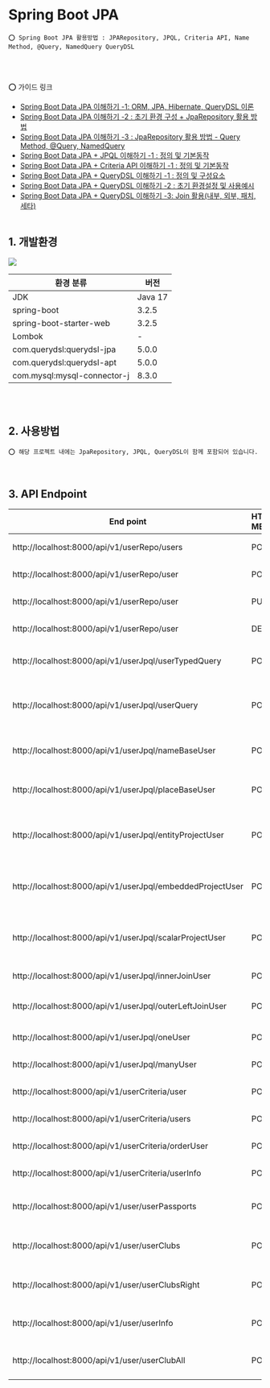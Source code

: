 # Spring Boot JPA

    ⭕️ Spring Boot JPA 활용방법 : JPARepository, JPQL, Criteria API, Name Method, @Query, NamedQuery QueryDSL 

<br/>
<br/>

⭕️ 가이드 링크

* [Spring Boot Data JPA 이해하기 -1: ORM, JPA, Hibernate, QueryDSL 이론](https://adjh54.tistory.com/421)
* [Spring Boot Data JPA 이해하기 -2 : 초기 환경 구성 + JpaRepository 활용 방법](https://adjh54.tistory.com/422)
* [Spring Boot Data JPA 이해하기 -3 : JpaRepository 활용 방법 - Query Method, @Query, NamedQuery](https://adjh54.tistory.com/481)
* [Spring Boot Data JPA + JPQL 이해하기 -1 : 정의 및 기본동작](https://adjh54.tistory.com/479)
* [Spring Boot Data JPA + Criteria API 이해하기 -1 : 정의 및 기본동작](https://adjh54.tistory.com/483)
* [Spring Boot Data JPA + QueryDSL 이해하기 -1 : 정의 및 구성요소](https://adjh54.tistory.com/484)
* [Spring Boot Data JPA + QueryDSL 이해하기 -2 : 초기 환경설정 및 사용예시](https://adjh54.tistory.com/485)
* [Spring Boot Data JPA + QueryDSL 이해하기 -3: Join 활용(내부, 외부, 패치, 세타)](https://adjh54.tistory.com/488)
  <br/>
  <br/>

## 1. 개발환경

<img src="https://github.com/adjh54ir/blog-codes/assets/70501374/6b07c184-5c60-4b20-89e3-ea15fadb501f">

| 환경 분류                       | 버전      |
|-----------------------------|---------|
| JDK                         | Java 17 |
| spring-boot                 | 3.2.5   |
| spring-boot-starter-web     | 3.2.5   |
| Lombok                      | -       |
| com.querydsl:querydsl-jpa   | 5.0.0   |
| com.querydsl:querydsl-apt   | 5.0.0   |
| com.mysql:mysql-connector-j | 8.3.0   |

<br/>
<br/>

## 2. 사용방법

    ⭕ 해당 프로젝트 내에는 JpaRepository, JPQL, QueryDSL이 함께 포함되어 있습니다.

️

## 3. API Endpoint

| End point                                                 | HTTP METHOD | JPA 분류        | 설명                        |
|-----------------------------------------------------------|:------------|:--------------|---------------------------|
| http://localhost:8000/api/v1/userRepo/users               | POST        | JpaRepository | 사용자 조회 예시                 |
| http://localhost:8000/api/v1/userRepo/user                | POST        | JpaRepository | 사용자 등록 예시                 |
| http://localhost:8000/api/v1/userRepo/user                | PUT         | JpaRepository | 사용자 수정 예시                 |
| http://localhost:8000/api/v1/userRepo/user                | DELETE      | JpaRepository | 사용자 삭제 예시                 |
| http://localhost:8000/api/v1/userJpql/userTypedQuery      | POST        | JPQL          | TypedQuery 타입으로 데이터 반환 예시 |
| http://localhost:8000/api/v1/userJpql/userQuery           | POST        | JPQL          | Query 타입으로 데이터 반환 반환 예시   |
| http://localhost:8000/api/v1/userJpql/nameBaseUser        | POST        | JPQL          | 이름 기준 파라미터 바인딩 예시         |
| http://localhost:8000/api/v1/userJpql/placeBaseUser       | POST        | JPQL          | 위치 기준 파라미터 바인딩 예시         |
| http://localhost:8000/api/v1/userJpql/entityProjectUser   | POST        | JPQL          | 엔티티 프로젝션을 이용한 데이터 조회 예시   |
| http://localhost:8000/api/v1/userJpql/embeddedProjectUser | POST        | JPQL          | 임베디드 프로젝션을 이용한 데이터 조회 예시  |
| http://localhost:8000/api/v1/userJpql/scalarProjectUser   | POST        | JPQL          | 스칼라 프로젝션을 이용한 데이터 조회 예시   |
| http://localhost:8000/api/v1/userJpql/innerJoinUser       | POST        | JPQL          | INNER JOIN 방식 예시          |
| http://localhost:8000/api/v1/userJpql/outerLeftJoinUser   | POST        | JPQL          | OUTER LEFT JOIN 방식 예시     |
| http://localhost:8000/api/v1/userJpql/oneUser             | POST        | JPQL          | 단건 조회 방식 예시               |
| http://localhost:8000/api/v1/userJpql/manyUser            | POST        | JPQL          | 다건 조회 방식 예시               |
| http://localhost:8000/api/v1/userCriteria/user            | POST        | Criteria API  | 사용자 조회 예시                 |
| http://localhost:8000/api/v1/userCriteria/users           | POST        | Criteria API  | 사용자 리스트 조회 예시             |
| http://localhost:8000/api/v1/userCriteria/orderUser       | POST        | Criteria API  | 동적 사용자 정렬 예시              |
| http://localhost:8000/api/v1/userCriteria/userInfo        | POST        | Criteria API  | 동적 where 절 구성 예시          |
| http://localhost:8000/api/v1/user/userPassports           | POST        | QueryDSL      | 사용자와 여권의 INNER JOIN 예시    |
| http://localhost:8000/api/v1/user/userClubs               | POST        | QueryDSL      | 사용자와 동아리의 LEFT JOIN 예시    |
| http://localhost:8000/api/v1/user/userClubsRight          | POST        | QueryDSL      | 사용자와 동아리의 RIGHT JOIN 예시   |
| http://localhost:8000/api/v1/user/userInfo                | POST        | QueryDSL      | 사용자의 FETCH JOIN 예시        |
| http://localhost:8000/api/v1/user/userClubAll             | POST        | QueryDSL      | 사용자의 THETA JOIN 예시        |